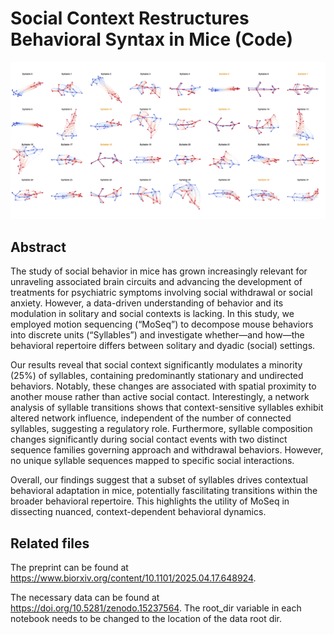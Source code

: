 # Social Context Restructures Behavioral Syntax in Mice (Code)
![Example trajectories 32 syllables with dyadic-modulated syllables marked in color](./images/SupplFig1PanelA.png)

## Abstract
The study of social behavior in mice has grown increasingly relevant for unraveling associated brain circuits and advancing the development of treatments for psychiatric symptoms involving social withdrawal or social anxiety. However, a data-driven understanding  of behavior and its modulation in solitary and social contexts is lacking. In this study, we employed motion sequencing (“MoSeq”) to decompose mouse behaviors into discrete units (“Syllables”) and investigate whether—and how—the behavioral repertoire differs between solitary and dyadic (social) settings. 

Our results reveal that social context significantly modulates a minority (25%) of syllables, containing predominantly stationary and undirected behaviors. Notably, these changes are associated with spatial proximity to another mouse rather than active social contact. Interestingly, a network analysis of syllable transitions shows that context-sensitive syllables exhibit altered network influence, independent of the number of connected syllables, suggesting a regulatory role. Furthermore, syllable composition changes significantly during social contact events with two distinct sequence families governing approach and withdrawal behaviors. However, no unique syllable sequences mapped to specific social interactions. 

Overall, our findings suggest that a subset of syllables drives contextual behavioral adaptation in mice, potentially fascilitating transitions within the broader behavioral repertoire. This highlights the utility of MoSeq in dissecting nuanced, context-dependent behavioral dynamics.

## Related files
The preprint can be found at https://www.biorxiv.org/content/10.1101/2025.04.17.648924.

The necessary data can be found at https://doi.org/10.5281/zenodo.15237564.
The root_dir variable in each notebook needs to be changed to the location of the data root dir.
